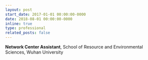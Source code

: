 ```yaml
---
layout: post
start_date: 2017-01-01 00:00:00-0000
date: 2018-08-01 00:00:00-0000
inline: true
type: professional
related_posts: false
---
```


**Network Center Assistant**, School of Resource and Environmental Sciences, Wuhan University